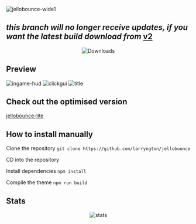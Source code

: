 ![jellobounce-wide1](/.github/img/jellobounce-wide1.png)

## <i>this branch will no longer receive updates, if you want the latest build download from</i> [v2](https://github.com/larryngton2/jellobounce/tree/v2)

<p align="center">
    <img src="https://img.shields.io/github/downloads/larryngton2/jellobounce/total?label=Github%20Downloads" alt="Downloads">
</p>

## Preview
![ingame-hud](/.github/img/ingame%20hud.png)
![clickgui](/.github/img/clickgui.png)
![title](/.github/img/title.png)


## Check out the optimised version
[jellobounce-lite](https://github.com/larryngton2/jellobounce/tree/lite)

## How to install manually
Clone the repository `git clone https://github.com/larryngton/jellobounce`

CD into the repository

Install dependencies `npm install`

Compile the theme `npm run build`

## Stats
<p align="center"> 
    <img src="https://repobeats.axiom.co/api/embed/481a818b61e6429e0a48969e51066586943b16a3.svg" alt="stats">
</p>
